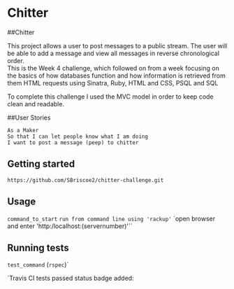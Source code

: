 # Chitter

##Chitter

This project allows a user to post messages to a public stream.  The user will be able to add a message and view all messages in reverse chronological order.  
This is the Week 4 challenge, which followed on from a week focusing on the basics of how databases function and how information is retrieved from them HTML requests using Sinatra, Ruby, HTML and CSS, PSQL and SQL

To complete this challenge I used the MVC model in order to keep code clean and readable.

##User Stories

```
As a Maker
So that I can let people know what I am doing  
I want to post a message (peep) to chitter
```

## Getting started

`https://github.com/SBriscoe2/chitter-challenge.git`

## Usage

`command_to_start`
`run from command line using 'rackup'`
`open browser and enter 'http:/localhost:(servernumber)'``

## Running tests

`test_command` (`rspec`)`

`Travis CI tests passed status badge added:
